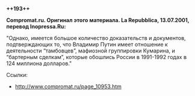 **++193++**

**Compromat.ru. Оригинал этого материала. La Repubblica, 13.07.2001, перевод Inopressa.Ru:**

"Однако, имеется большое количество доказательств и документов, подтверждающих то, что Владимир Путин имеет отношение к деятельности “тамбовцев”, мафиозной группировки Кумарина, и “бартерным сделкам”, которые обошлись России в 1991-1992 годах в 124 миллиона долларов."

Ссылки:
- http://www.compromat.ru/page_10953.htm


